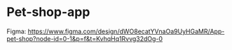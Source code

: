 
# Pet-shop-app

Figma: https://www.figma.com/design/dWO8ecatYVnaOa9UyHGaMR/App-pet-shop?node-id=0-1&p=f&t=KvhqHq1Rvvg32dOg-0
